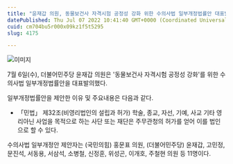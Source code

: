 ```yaml
---
title: "윤재갑 의원, 동물보건사 자격시험 공정성 강화 위한 수의사법 일부개정법률안 대표발의"
datePublished: Thu Jul 07 2022 10:41:40 GMT+0000 (Coordinated Universal Time)
cuid: cm704bu5r000x09kz1f5t5295
slug: 4175

---
```



![이미지](https://cdn.hashnode.com/res/hashnode/image/upload/v1739256355531/f1f94273-2fa4-4db7-a76c-40e8670de3d7.jpeg)

7월 6일(수), 더불어민주당 윤재갑 의원은 '동물보건사 자격시험 공정성 강화'를 위한 수의사법 일부개정법률안을 대표발의했다.

일부개정법률안을 제안한 이유 및 주요내용은 다음과 같다.

* 「민법」 제32조(비영리법인의 설립과 허가) 학술, 종교, 자선, 기예, 사교 기타 영리아닌 사업을 목적으로 하는 사단 또는 재단은 주무관청의 허가를 얻어 이를 법인으로 할 수 있다.

수의사법 일부개정안 제안자는 (국민의힘) 홍문표 의원, (더불어민주당) 윤재갑, 고민정, 문진석, 서동용, 서삼석, 소병철, 신정훈, 위성곤, 이개호, 주철현 의원 등 11명이다.